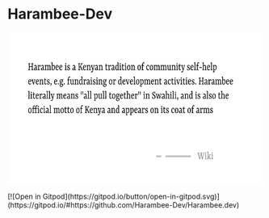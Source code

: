 
# Harambee-Dev

<p align="center">
    <img height="300" src="./resources/banner.png"/>
</p>
[![Open in Gitpod](https://gitpod.io/button/open-in-gitpod.svg)](https://gitpod.io/#https://github.com/Harambee-Dev/Harambee.dev)

